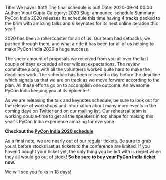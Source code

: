 Title: We have liftoff! The final schedule is out!
Date: 2020-09-14 00:00
Author: Vipul Gupta
Category: 2020 
Slug: announce-schedule
Summary: PyCon India 2020 releases its schedule this time having 4 tracks packed to the brim with amazing talks and 6 keynotes for its next online iteration this year!

2020 has been a rollercoaster for all of us. Our team had setbacks, we pushed through them, and what a ride it has been for all of us helping to make PyCon India 2020 a huge success.

The sheer amount of proposals we received from you all over the last couple of days exceeded all our wildest expectations. The review committee along with all the volunteers worked quite hard to make the deadlines work. The schedule has been released a day before the deadline which signals us that we are on track as we move forward according to the plan. All these efforts go on to accomplish one outcome. An awesome PyCon India keeping you at its epicenter!

As we are releasing the talk and keynotes schedule, be sure to look out for the release of workshops and information about many more events in the coming days on [Twitter](https://twitter.com/pyconindia) and on [our mailing list](https://mail.python.org/mailman/listinfo/inpycon). Our rehearsal team is working double-time to get all the speakers in top shape for making this year's PyCon India experience amazing for everyone.

**Checkout the [PyCon India 2020 schedule](https://in.pycon.org/2020/schedule/)**

As a final note, we are nearly out of our [regular tickets](https://in.pycon.org/2020/#ticket). Be sure to grab yours before stocks last as tickets to the conference are limited. If you haven't bought your ticket yet, the only thing you be left with is regret when they all would go out of stock! **So be sure to [buy your PyCon India ticket](https://in.pycon.org/2020/#ticket) now.**

We will see you folks in 18 days!
